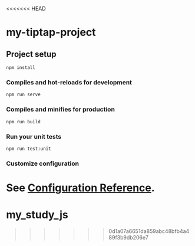 <<<<<<< HEAD
# my-tiptap-project

## Project setup
```
npm install
```

### Compiles and hot-reloads for development
```
npm run serve
```

### Compiles and minifies for production
```
npm run build
```

### Run your unit tests
```
npm run test:unit
```

### Customize configuration
See [Configuration Reference](https://cli.vuejs.org/config/).
=======
# my_study_js
>>>>>>> 0d1a07a6651da859abc48bfb4a489f3b9db206e7
